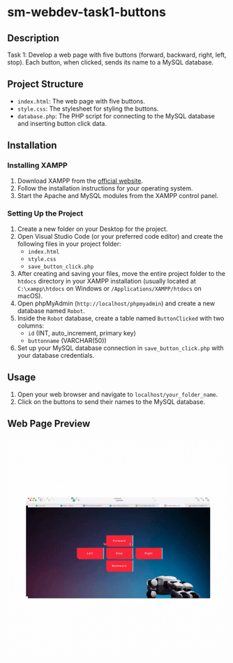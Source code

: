 # sm-webdev-task1-buttons

## Description
Task 1: Develop a web page with five buttons (forward, backward, right, left, stop). Each button, when clicked, sends its name to a MySQL database.

## Project Structure
- `index.html`: The web page with five buttons.
- `style.css`: The stylesheet for styling the buttons.
- `database.php`: The PHP script for connecting to the MySQL database and inserting button click data.

## Installation

### Installing XAMPP
1. Download XAMPP from the [official website](https://www.apachefriends.org/index.html).
2. Follow the installation instructions for your operating system.
3. Start the Apache and MySQL modules from the XAMPP control panel.

### Setting Up the Project
1. Create a new folder on your Desktop for the project.
2. Open Visual Studio Code (or your preferred code editor) and create the following files in your project folder:
    - `index.html`
    - `style.css`
    - `save_button_click.php`
3. After creating and saving your files, move the entire project folder to the `htdocs` directory in your XAMPP installation (usually located at `C:\xampp\htdocs` on Windows or `/Applications/XAMPP/htdocs` on macOS).
4. Open phpMyAdmin (`http://localhost/phpmyadmin`) and create a new database named `Robot`.
5. Inside the `Robot` database, create a table named `ButtonClicked` with two columns:
   - `id` (INT, auto_increment, primary key)
   - `buttonname` (VARCHAR(50))
6. Set up your MySQL database connection in `save_button_click.php` with your database credentials.

## Usage
1. Open your web browser and navigate to `localhost/your_folder_name`.
2. Click on the buttons to send their names to the MySQL database.

## Web Page Preview
![Web Page Preview](Button.gif)


